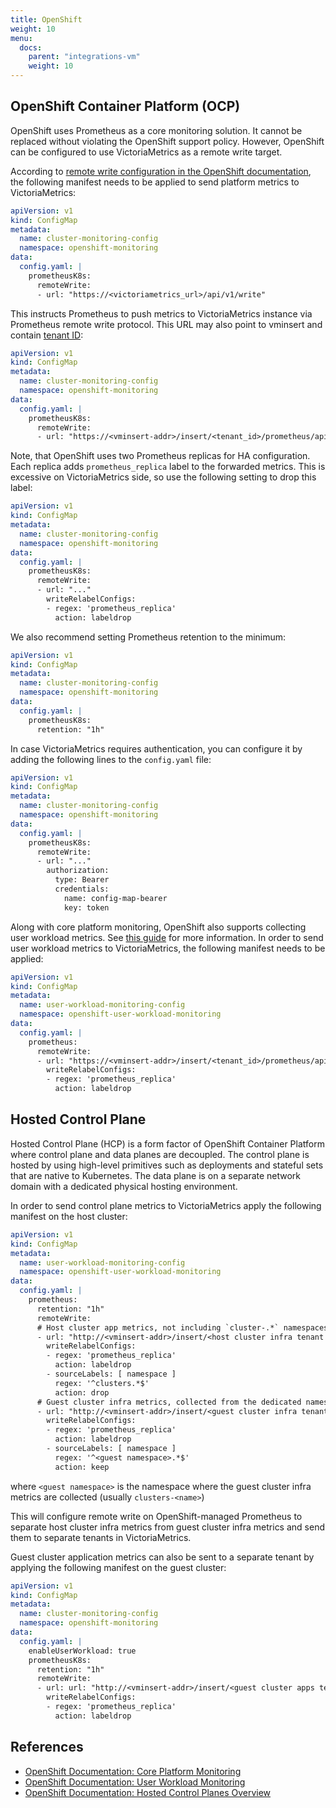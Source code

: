 ```yaml
---
title: OpenShift
weight: 10
menu:
  docs:
    parent: "integrations-vm"
    weight: 10
---
```


## OpenShift Container Platform (OCP)

OpenShift uses Prometheus as a core monitoring solution. It cannot be replaced without violating the OpenShift support policy. However, OpenShift can be configured to use VictoriaMetrics as a remote write target.

According to [remote write configuration in the OpenShift documentation](https://docs.redhat.com/en/documentation/openshift_container_platform/4.18/html/monitoring/configuring-core-platform-monitoring#configuring-remote-write-storage_configuring-metrics), the following manifest needs to be applied to send platform metrics to VictoriaMetrics:

```yaml
apiVersion: v1
kind: ConfigMap
metadata:
  name: cluster-monitoring-config
  namespace: openshift-monitoring
data:
  config.yaml: |
    prometheusK8s:
      remoteWrite:
      - url: "https://<victoriametrics_url>/api/v1/write"
```
This instructs Prometheus to push metrics to VictoriaMetrics instance via Prometheus remote write protocol. This URL may also point to vminsert and contain [tenant ID](https://docs.victoriametrics.com/victoriametrics/cluster-victoriametrics/#url-format):

```yaml
apiVersion: v1
kind: ConfigMap
metadata:
  name: cluster-monitoring-config
  namespace: openshift-monitoring
data:
  config.yaml: |
    prometheusK8s:
      remoteWrite:
      - url: "https://<vminsert-addr>/insert/<tenant_id>/prometheus/api/v1/write"
```

Note, that OpenShift uses two Prometheus replicas for HA configuration. Each replica adds `prometheus_replica` label to the forwarded metrics. This is excessive on VictoriaMetrics side, so use the following setting to drop this label:

```yaml
apiVersion: v1
kind: ConfigMap
metadata:
  name: cluster-monitoring-config
  namespace: openshift-monitoring
data:
  config.yaml: |
    prometheusK8s:
      remoteWrite:
      - url: "..."
        writeRelabelConfigs:
        - regex: 'prometheus_replica'
          action: labeldrop
```

We also recommend setting Prometheus retention to the minimum:
```yaml
apiVersion: v1
kind: ConfigMap
metadata:
  name: cluster-monitoring-config
  namespace: openshift-monitoring
data:
  config.yaml: |
    prometheusK8s:
      retention: "1h"
```

In case VictoriaMetrics requires authentication, you can configure it by adding the following lines to the `config.yaml` file:

```yaml
apiVersion: v1
kind: ConfigMap
metadata:
  name: cluster-monitoring-config
  namespace: openshift-monitoring
data:
  config.yaml: |
    prometheusK8s:
      remoteWrite:
      - url: "..."
        authorization:
          type: Bearer
          credentials:
            name: config-map-bearer
            key: token
```

Along with core platform monitoring, OpenShift also supports collecting user workload metrics. See [this guide](https://docs.redhat.com/en/documentation/openshift_container_platform/4.18/html/monitoring/configuring-user-workload-monitoring) for more information. In order to send user workload metrics to VictoriaMetrics, the following manifest needs to be applied:
```yaml
apiVersion: v1
kind: ConfigMap
metadata:
  name: user-workload-monitoring-config
  namespace: openshift-user-workload-monitoring
data:
  config.yaml: |
    prometheus:
      remoteWrite:
      - url: "https://<vminsert-addr>/insert/<tenant_id>/prometheus/api/v1/write"
        writeRelabelConfigs:
        - regex: 'prometheus_replica'
          action: labeldrop
```

## Hosted Control Plane

Hosted Control Plane (HCP) is a form factor of OpenShift Container Platform where control plane and data planes are decoupled. The control plane is hosted by using high-level primitives such as deployments and stateful sets that are native to Kubernetes. The data plane is on a separate network domain with a dedicated physical hosting environment.

In order to send control plane metrics to VictoriaMetrics apply the following manifest on the host cluster:
```yaml
apiVersion: v1
kind: ConfigMap
metadata:
  name: user-workload-monitoring-config
  namespace: openshift-user-workload-monitoring
data:
  config.yaml: |
    prometheus:
      retention: "1h"
      remoteWrite:
      # Host cluster app metrics, not including `cluster-.*` namespaces where control planes are hosted
      - url: "http://<vminsert-addr>/insert/<host cluster infra tenant id>/prometheus/api/v1/write"
        writeRelabelConfigs:
        - regex: 'prometheus_replica'
          action: labeldrop
        - sourceLabels: [ namespace ]
          regex: '^clusters.*$'
          action: drop
      # Guest cluster infra metrics, collected from the dedicated namespace
      - url: "http://<vminsert-addr>/insert/<guest cluster infra tenant id>/prometheus/api/v1/write"
        writeRelabelConfigs:
        - regex: 'prometheus_replica'
          action: labeldrop
        - sourceLabels: [ namespace ]
          regex: '^<guest namespace>.*$'
          action: keep
```
where `<guest namespace>` is the namespace where the guest cluster infra metrics are collected (usually `clusters-<name>`)

This will configure remote write on OpenShift-managed Prometheus to separate host cluster infra metrics from guest cluster infra metrics and send them to separate tenants in VictoriaMetrics.

Guest cluster application metrics can also be sent to a separate tenant by applying the following manifest on the guest cluster:
```yaml
apiVersion: v1
kind: ConfigMap
metadata:
  name: cluster-monitoring-config
  namespace: openshift-monitoring
data:
  config.yaml: |
    enableUserWorkload: true
    prometheusK8s:
      retention: "1h"
      remoteWrite:
      - url: url: "http://<vminsert-addr>/insert/<guest cluster apps tenant id>/prometheus/api/v1/write"
        writeRelabelConfigs:
        - regex: 'prometheus_replica'
          action: labeldrop
```

## References

- [OpenShift Documentation: Core Platform Monitoring](https://docs.redhat.com/en/documentation/openshift_container_platform/4.18/html/monitoring/configuring-core-platform-monitoring)
- [OpenShift Documentation: User Workload Monitoring](https://docs.redhat.com/en/documentation/openshift_container_platform/4.18/html/monitoring/configuring-user-workload-monitoring)
- [OpenShift Documentation: Hosted Control Planes Overview](https://docs.redhat.com/en/documentation/openshift_container_platform/4.19/html/hosted_control_planes/hosted-control-planes-overview)
